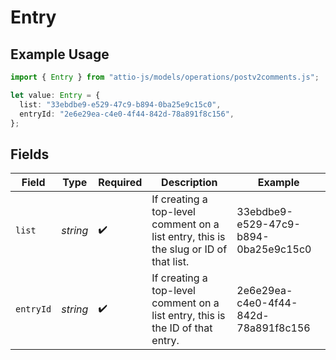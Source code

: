 # Entry

## Example Usage

```typescript
import { Entry } from "attio-js/models/operations/postv2comments.js";

let value: Entry = {
  list: "33ebdbe9-e529-47c9-b894-0ba25e9c15c0",
  entryId: "2e6e29ea-c4e0-4f44-842d-78a891f8c156",
};
```

## Fields

| Field                                                                                 | Type                                                                                  | Required                                                                              | Description                                                                           | Example                                                                               |
| ------------------------------------------------------------------------------------- | ------------------------------------------------------------------------------------- | ------------------------------------------------------------------------------------- | ------------------------------------------------------------------------------------- | ------------------------------------------------------------------------------------- |
| `list`                                                                                | *string*                                                                              | :heavy_check_mark:                                                                    | If creating a top-level comment on a list entry, this is the slug or ID of that list. | 33ebdbe9-e529-47c9-b894-0ba25e9c15c0                                                  |
| `entryId`                                                                             | *string*                                                                              | :heavy_check_mark:                                                                    | If creating a top-level comment on a list entry, this is the ID of that entry.        | 2e6e29ea-c4e0-4f44-842d-78a891f8c156                                                  |